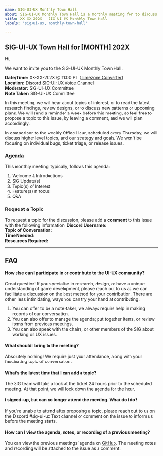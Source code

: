 ```yaml
---
name: SIG-UI-UX Monthly Town Hall
about: SIG-UI-UX Monthly Town Hall is a monthly meeting for to discuss our roadmap, topics of interest, and read the latest research findings, review design, or have an open conversation on upcoming plans.
title: XX-XX-202X — SIG-UI-UX Monthly Town Hall
labels: 'sig/ui-ux, monthly-town-hall'

---
```


## SIG-UI-UX Town Hall for [MONTH] 202X

Hi,

We want to invite you to the SIG-UI-UX Monthly Town Hall.

**Date/Time:** XX-XX-202X @ 11:00 PT ([Timezone Converter](https://www.timeanddate.com/worldclock/fixedtime.html?msg=TSC&iso=20221011T08&p1=234&ah=1))  
**Location:** [Discord SIG-UI-UX Voice Channel](https://discord.gg/Mc6jStmuMK)  
**Moderator:** SIG-UI-UX Committee  
**Note Taker:** SIG-UI-UX Committee  

In this meeting, we will hear about topics of interest, or to read the latest research findings, review designs, or to discuss new patterns or upcoming plans. We will send a reminder a week before this meeting, so feel free to propose a topic to this issue, by leaving a comment, and we will plan accordingly.

In comparison to the weekly Office Hour, scheduled every Thursday, we will discuss higher level topics, and our strategy and goals. We won't be focusing on individual bugs, ticket triage, or release issues.

### Agenda
This monthly meeting, typically, follows this agenda:
1. Welcome & Introductions
2. SIG Update(s)
3. Topic(s) of Interest
4. Feature(s) in focus
5. Q&A

### Request a Topic
To request a topic for the discussion, please add a **comment** to this issue with the following information:
**Discord Username:**    
**Topic of Conversation:**    
**Time Needed:**   
**Resources Required:**  

---
## FAQ
#### How else can I participate in or contribute to the UI-UX community?

Great question! If you specialise in research, design, or have a unique understanding of game development, please reach out to us as we can facilitate a discussion on the best method for your contribution. There are other, less intimidating, ways you can try your hand at contributing.  

1.  You can offer to be a note-taker, we always require help in making records of our conversation.
2.  You can also offer to manage the agenda; put together items, or review items from previous meetings.
3.  You can also speak with the chairs, or other members of the SIG about working on UX issues.

#### What should I bring to the meeting?
Absolutely nothing! We require just your attendance, along with your fascinating topic of conversation.  

#### What’s the latest time that I can add a topic?
The SIG team will take a look at the ticket 24 hours prior to the scheduled meeting. At that point, we will lock down the agenda for the hour.  

#### I signed-up, but can no longer attend the meeting. What do I do?
If you’re unable to attend after proposing a topic, please reach out to us on the Discord #sig-ui-ux Text channel or comment on the [issue](https://github.com/o3de/sig-ui-ux/issues?q=is%3Aissue+is%3Aclosed+todays+in%3Atitle) to inform us before the meeting starts.  

#### How can I view the agenda, notes, or recording of a previous meeting?
You can view the previous meetings’ agenda on [GitHub](https://github.com/o3de/sig-ui-ux/issues?q=is%3Aissue+is%3Aclosed+Town+Hall+in%3Atitle+). The meeting notes and recording will be attached to the issue as a comment.
